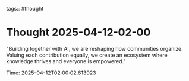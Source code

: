tags:: #thought

# Thought 2025-04-12-02-00

"Building together with AI, we are reshaping how communities organize. Valuing each contribution equally, we create an ecosystem where knowledge thrives and everyone is empowered."

Time: 2025-04-12T02:00:02.613923
